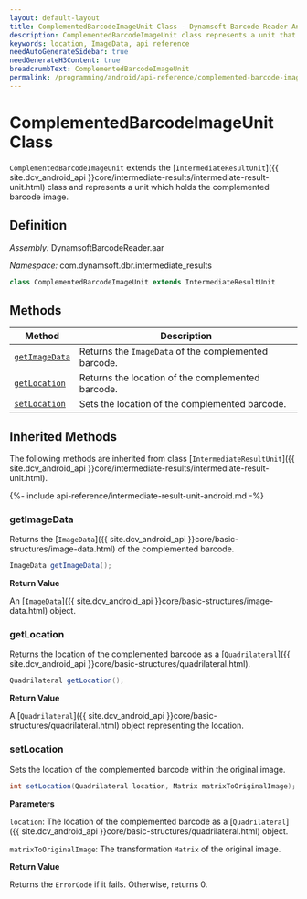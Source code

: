 ```yaml
---
layout: default-layout
title: ComplementedBarcodeImageUnit Class - Dynamsoft Barcode Reader Android Edition
description: ComplementedBarcodeImageUnit class represents a unit that contains complemented barcode image data. It inherits from the IntermediateResultUnit class.
keywords: location, ImageData, api reference
needAutoGenerateSidebar: true
needGenerateH3Content: true
breadcrumbText: ComplementedBarcodeImageUnit
permalink: /programming/android/api-reference/complemented-barcode-image-unit.html
---
```


# ComplementedBarcodeImageUnit Class

`ComplementedBarcodeImageUnit` extends the [`IntermediateResultUnit`]({{ site.dcv_android_api }}core/intermediate-results/intermediate-result-unit.html) class and represents a unit which holds the complemented barcode image.

## Definition

*Assembly:* DynamsoftBarcodeReader.aar

*Namespace:* com.dynamsoft.dbr.intermediate_results

```java
class ComplementedBarcodeImageUnit extends IntermediateResultUnit
```

## Methods

| Method | Description |
| ------ | ----------- |
| [`getImageData`](#getimagedata) | Returns the `ImageData` of the complemented barcode.|
| [`getLocation`](#getlocation) | Returns the location of the complemented barcode.|
| [`setLocation`](#setlocation) | Sets the location of the complemented barcode.|

## Inherited Methods

The following methods are inherited from class [`IntermediateResultUnit`]({{ site.dcv_android_api }}core/intermediate-results/intermediate-result-unit.html).

{%- include api-reference/intermediate-result-unit-android.md -%}

### getImageData

Returns the [`ImageData`]({{ site.dcv_android_api }}core/basic-structures/image-data.html) of the complemented barcode.

```java
ImageData getImageData();
```

**Return Value**

An [`ImageData`]({{ site.dcv_android_api }}core/basic-structures/image-data.html) object.

### getLocation

Returns the location of the complemented barcode as a [`Quadrilateral`]({{ site.dcv_android_api }}core/basic-structures/quadrilateral.html).

```java
Quadrilateral getLocation();
```

**Return Value**

A [`Quadrilateral`]({{ site.dcv_android_api }}core/basic-structures/quadrilateral.html) object representing the location.
### setLocation

Sets the location of the complemented barcode within the original image.

```java
int setLocation(Quadrilateral location, Matrix matrixToOriginalImage);
```

**Parameters**

`location`: The location of the complemented barcode as a [`Quadrilateral`]({{ site.dcv_android_api }}core/basic-structures/quadrilateral.html) object.

`matrixToOriginalImage`: The transformation `Matrix` of the original image.

**Return Value**

Returns the `ErrorCode` if it fails. Otherwise, returns 0.
